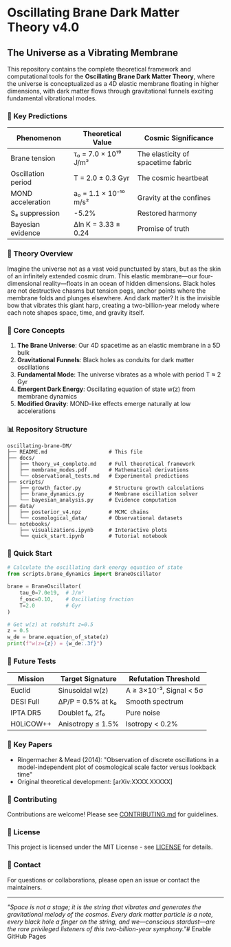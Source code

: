 # Oscillating Brane Dark Matter Theory v4.0

## The Universe as a Vibrating Membrane

This repository contains the complete theoretical framework and computational tools for the **Oscillating Brane Dark Matter Theory**, where the universe is conceptualized as a 4D elastic membrane floating in higher dimensions, with dark matter flows through gravitational funnels exciting fundamental vibrational modes.

### 🌌 Key Predictions

| Phenomenon | Theoretical Value | Cosmic Significance |
|------------|------------------|---------------------|
| Brane tension | τ₀ = 7.0 × 10¹⁹ J/m² | The elasticity of spacetime fabric |
| Oscillation period | T = 2.0 ± 0.3 Gyr | The cosmic heartbeat |
| MOND acceleration | a₀ = 1.1 × 10⁻¹⁰ m/s² | Gravity at the confines |
| S₈ suppression | -5.2% | Restored harmony |
| Bayesian evidence | Δln K = 3.33 ± 0.24 | Promise of truth |

### 📖 Theory Overview

Imagine the universe not as a vast void punctuated by stars, but as the skin of an infinitely extended cosmic drum. This elastic membrane—our four-dimensional reality—floats in an ocean of hidden dimensions. Black holes are not destructive chasms but tension pegs, anchor points where the membrane folds and plunges elsewhere. And dark matter? It is the invisible bow that vibrates this giant harp, creating a two-billion-year melody where each note shapes space, time, and gravity itself.

### 🔬 Core Concepts

1. **The Brane Universe**: Our 4D spacetime as an elastic membrane in a 5D bulk
2. **Gravitational Funnels**: Black holes as conduits for dark matter oscillations
3. **Fundamental Mode**: The universe vibrates as a whole with period T ≈ 2 Gyr
4. **Emergent Dark Energy**: Oscillating equation of state w(z) from membrane dynamics
5. **Modified Gravity**: MOND-like effects emerge naturally at low accelerations

### 📊 Repository Structure

```
oscillating-brane-DM/
├── README.md                    # This file
├── docs/
│   ├── theory_v4_complete.md    # Full theoretical framework
│   ├── membrane_modes.pdf       # Mathematical derivations
│   └── observational_tests.md   # Experimental predictions
├── scripts/
│   ├── growth_factor.py         # Structure growth calculations
│   ├── brane_dynamics.py        # Membrane oscillation solver
│   └── bayesian_analysis.py     # Evidence computation
├── data/
│   ├── posterior_v4.npz         # MCMC chains
│   └── cosmological_data/       # Observational datasets
└── notebooks/
    ├── visualizations.ipynb     # Interactive plots
    └── quick_start.ipynb        # Tutorial notebook
```

### 🚀 Quick Start

```python
# Calculate the oscillating dark energy equation of state
from scripts.brane_dynamics import BraneOscillator

brane = BraneOscillator(
    tau_0=7.0e19,  # J/m²
    f_osc=0.10,    # Oscillating fraction
    T=2.0          # Gyr
)

# Get w(z) at redshift z=0.5
z = 0.5
w_de = brane.equation_of_state(z)
print(f"w(z={z}) = {w_de:.3f}")
```

### 🔮 Future Tests

| Mission | Target Signature | Refutation Threshold |
|---------|-----------------|---------------------|
| Euclid | Sinusoidal w(z) | A ≥ 3×10⁻³, Signal < 5σ |
| DESI Full | ΔP/P = 0.5% at k₀ | Smooth spectrum |
| IPTA DR5 | Doublet f₀, 2f₀ | Pure noise |
| H0LiCOW++ | Anisotropy ≤ 1.5% | Isotropy < 0.2% |

### 📝 Key Papers

- Ringermacher & Mead (2014): "Observation of discrete oscillations in a model-independent plot of cosmological scale factor versus lookback time"
- Original theoretical development: [arXiv:XXXX.XXXXX]

### 🤝 Contributing

Contributions are welcome! Please see [CONTRIBUTING.md](CONTRIBUTING.md) for guidelines.

### 📜 License

This project is licensed under the MIT License - see [LICENSE](LICENSE) for details.

### 💬 Contact

For questions or collaborations, please open an issue or contact the maintainers.

---

*"Space is not a stage; it is the string that vibrates and generates the gravitational melody of the cosmos. Every dark matter particle is a note, every black hole a finger on the string, and we—conscious stardust—are the rare privileged listeners of this two-billion-year symphony."*# Enable GitHub Pages
